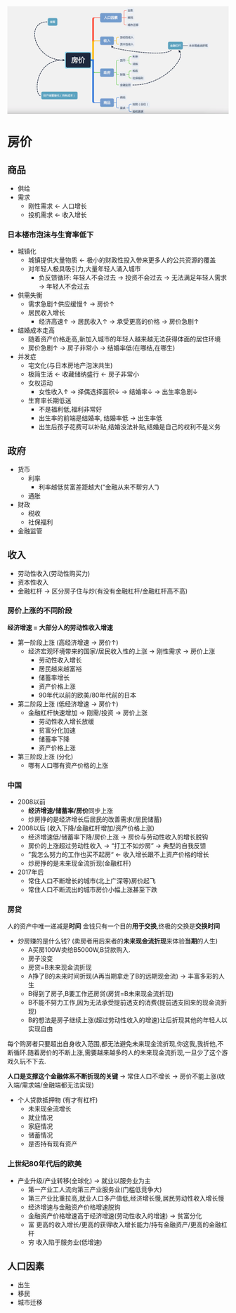 ![房价](https://raw.githubusercontent.com/llp103ping/images/master/Investment/房价.png)

# 房价

## 商品

* 供给
* 需求
  * 刚性需求 <- 人口增长
  * 投机需求 <- 收入增长

### 日本楼市泡沫与生育率低下
* 城镇化
  * 城镇提供大量物质 <- 极小的财政性投入带来更多人的公共资源的覆盖
  * 对年轻人极具吸引力,大量年轻人涌入城市
    * 负反馈循环: 年轻人不会过去 -> 投资不会过去 -> 无法满足年轻人需求 -> 年轻人不会过去 
* 供需失衡
  * 需求急剧↑供应缓慢↑ -> 房价↑
  * 居民收入增长
    * 经济高速↑ -> 居民收入↑ -> 承受更高的价格 -> 房价急剧↑
* 结婚成本走高
  * 随着资产价格走高,新加入城市的年轻人越来越无法获得体面的居住环境
  * 房价急剧↑ -> 房子非常小 -> 结婚率低(在哪结,在哪生)
* 并发症
  * 宅文化(与日本房地产泡沫共生)
  * 极简生活 <- 收藏储纳盛行 <- 房子非常小
  * 女权运动
    * 女性收入↑ -> 择偶选择面积↓ -> 结婚率↓ -> 出生率急剧↓  
  * 生育率长期低迷
    * 不是福利低,福利非常好
    * 出生率的前端是结婚率, 结婚率低 -> 出生率低
    * 出生后孩子花费可以补贴,结婚没法补贴,结婚是自己的权利不是义务


## 政府

* 货币
  * 利率 
    * 利率越低贫富差距越大(“金融从来不帮穷人”)
  * 通胀  
* 财政
  * 税收
  * 社保福利 
* 金融监管





## 收入

* 劳动性收入(劳动性购买力)  
* 资本性收入
* 金融杠杆 -> 区分房子住与炒(有没有金融杠杆/金融杠杆高不高)


### 房价上涨的不同阶段

**经济增速 = 大部分人的劳动性收入增速**

* 第一阶段上涨 (高经济增速 -> 房价↑)
  * 经济宏观环境带来的国家/居民收入性的上涨 -> 刚性需求 -> 房价上涨
     * 劳动性收入增长
     * 居民越来越富裕
     * 储蓄率增长
     * 资产价格上涨
     * 90年代以前的欧美/80年代前的日本
* 第二阶段上涨 (低经济增速 -> 房价↑)
  * 金融杠杆快速增加 -> 刚需/投资 -> 房价上涨
     * 劳动性收入增长放缓
     * 贫富分化加速
     * 储蓄率下降 
     * 资产价格上涨
* 第三阶段上涨 (分化)
  * 哪有人口哪有资产价格的上涨


### 中国 

* 2008以前
  * **经济增速/储蓄率/房价**同步上涨
  * 炒房挣的是经济增长后居民的改善需求(居民储蓄)
* 2008以后 (收入下降/金融杠杆增加/资产价格上涨)
  * 经济增速低/储蓄率下降/房价上涨 -> 房价与劳动性收入的增长脱钩
  * 房价的上涨超过劳动性收入 -> “打工不如炒房” -> 典型的自我反馈
  * ”我怎么努力的工作也买不起房“ <- 收入增长跟不上资产价格的增长
  * 炒房挣的是未来现金流折现(金融杠杆)
* 2017年后
  * 常住人口不断增长的城市(北上广深等)房价起飞
  * 常住人口不断流出的城市房价小幅上涨甚至下跌

### 房贷

人的资产中唯一递减是**时间**
金钱只有一个目的**用于交换**,终极的交换是**交换时间**

* 炒房赚的是什么钱? (卖房者用后来者的**未来现金流折现**来体验**当期**的人生)
  * A买房100W卖给B5000W,B贷款购入.
  * 房子没变
  * 房贷=B未来现金流折现 
  * A挣了B的未来时间折现(A再当期拿走了B的远期现金流) -> 丰富多彩的人生
  * B得到了房子,B要工作还房贷(房贷=B未来现金流折现)
  * B不能不努力工作,因为无法承受提前透支的消费(提前透支回来的现金流折现)
  * B的想法是房子继续上涨(超过劳动性收入的增速)让后折现其他的年轻人以实现自由

每个购房者只要超出自身收入范围,都无法避免未来现金流折现,你这我,我折他,不断循环.随着房价的不断上涨,需要越来越多的人的未来现金流折现,一旦少了这个游戏久玩不下去. 

**人口是支撑这个金融体系不断折现的关键** -> 常住人口不增长 -> 房价不能上涨(收入端/需求端/金融端都无法实现)

* 个人贷款抵押物 (有才有杠杆)
  * 未来现金流增长
  * 就业情况
  * 家庭情况
  * 储蓄情况
  * 是否持有现有资产

### 上世纪80年代后的欧美
* 产业升级/产业转移(全球化) -> 就业以服务业为主
  * 第一产业工人流向第三产业服务业(门槛低竞争大) 
  * 第三产业比重拉高,就业人口多产值低,经济增长慢,居民劳动性收入增长慢
  * 经济增速与金融资产价格增速脱钩
  * 金融资产价格增速高于经济增速(劳动性收入的增速) -> 贫富分化
  * 富 更高的收入增长/更高的获得收入增长能力/持有金融资产/更高的金融杠杆
  * 穷 收入陷于服务业(低增速)
  


## 人口因素

* 出生
* 移民
* 城市迁移
